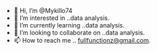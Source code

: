 - 👋 Hi, I’m @Mykillo74
- 👀 I’m interested in ..data analysis.
- 🌱 I’m currently learning ..data analysis.
- 💞️ I’m looking to collaborate on ..data analysis.
- 📫 How to reach me .. fullfunctionz@gmail.com.

<!---
Mykillo74/Mykillo74 is a ✨ special ✨ repository because its `README.md` (this file) appears on your GitHub profile.
You can click the Preview link to take a look at your changes.
--->
